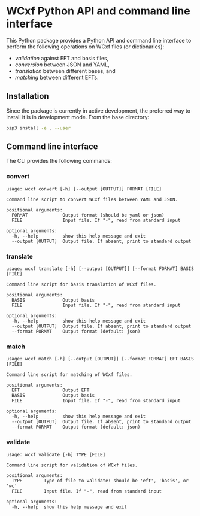 # WCxf Python API and command line interface

This Python package provides a Python API and command line interface to
perform the following operations on WCxf files (or dictionaries):

- *validation* against EFT and basis files,
- *conversion* between JSON and YAML,
- *translation* between different bases, and
- *matching* between different EFTs.

## Installation

Since the package is currently in active development, the preferred way
to install it is in development mode. From the base directory:

```bash
pip3 install -e . --user
```

## Command line interface

The CLI provides the following commands:

### convert

```
usage: wcxf convert [-h] [--output [OUTPUT]] FORMAT [FILE]

Command line script to convert WCxf files between YAML and JSON.

positional arguments:
  FORMAT             Output format (should be yaml or json)
  FILE               Input file. If "-", read from standard input

optional arguments:
  -h, --help         show this help message and exit
  --output [OUTPUT]  Output file. If absent, print to standard output
  ```

### translate

```
usage: wcxf translate [-h] [--output [OUTPUT]] [--format FORMAT] BASIS [FILE]

Command line script for basis translation of WCxf files.

positional arguments:
  BASIS              Output basis
  FILE               Input file. If "-", read from standard input

optional arguments:
  -h, --help         show this help message and exit
  --output [OUTPUT]  Output file. If absent, print to standard output
  --format FORMAT    Output format (default: json)
  ```

### match

```
usage: wcxf match [-h] [--output [OUTPUT]] [--format FORMAT] EFT BASIS [FILE]

Command line script for matching of WCxf files.

positional arguments:
  EFT                Output EFT
  BASIS              Output basis
  FILE               Input file. If "-", read from standard input

optional arguments:
  -h, --help         show this help message and exit
  --output [OUTPUT]  Output file. If absent, print to standard output
  --format FORMAT    Output format (default: json)
```

### validate

```
usage: wcxf validate [-h] TYPE [FILE]

Command line script for validation of WCxf files.

positional arguments:
  TYPE        Type of file to validate: should be 'eft', 'basis', or 'wc'
  FILE        Input file. If "-", read from standard input

optional arguments:
  -h, --help  show this help message and exit
```
